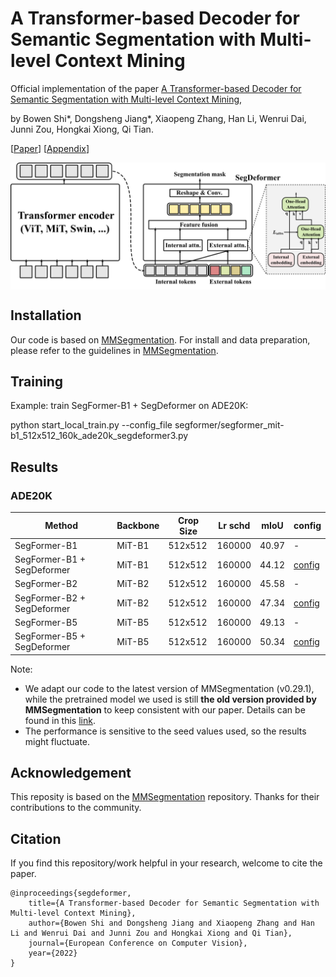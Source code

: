 # A Transformer-based Decoder for Semantic Segmentation with Multi-level Context Mining

Official implementation of the paper [A Transformer-based Decoder for Semantic Segmentation with Multi-level Context Mining](https://www.ecva.net/papers/eccv_2022/papers_ECCV/html/383_ECCV_2022_paper.php), 

by Bowen Shi*, Dongsheng Jiang*, Xiaopeng Zhang, Han Li, Wenrui Dai, Junni Zou, Hongkai Xiong, Qi Tian. 


[[Paper](https://www.ecva.net/papers/eccv_2022/papers_ECCV/papers/136880617.pdf)] [[Appendix](https://www.ecva.net/papers/eccv_2022/papers_ECCV/papers/136880617-supp.pdf)]


<div  align="center">
<img src="./imgs/framework.png" alt="framework" align=center />
</div>

## Installation

Our code is based on [MMSegmentation](https://github.com/open-mmlab/mmsegmentation/). For install and data preparation, please refer to the guidelines in [MMSegmentation](https://github.com/open-mmlab/mmsegmentation/).

## Training 
Example: train SegFormer-B1 + SegDeformer on ADE20K:

python start_local_train.py --config_file segformer/segformer_mit-b1_512x512_160k_ade20k_segdeformer3.py

## Results

### ADE20K

| Method| Backbone | Crop Size | Lr schd | mIoU  | config |
| ---------------- | -------- | --------- | -----| ----- | --------- 
| SegFormer-B1 | MiT-B1 | 512x512   | 160000 |40.97 | -   | 
| SegFormer-B1 + SegDeformer | MiT-B1 | 512x512   | 160000 |44.12 | [config](https://github.com/lygsbw/segdeformer/blob/main/configs/segformer/segformer_mit-b1_512x512_160k_ade20k_segdeformer3.py)   |
| SegFormer-B2 | MiT-B2 | 512x512   | 160000 |45.58 | -  | 
| SegFormer-B2 + SegDeformer | MiT-B2 | 512x512   | 160000 | 47.34 | [config](https://github.com/lygsbw/segdeformer/blob/main/configs/segformer/segformer_mit-b2_512x512_160k_ade20k_segdeformer3.py)    | 
| SegFormer-B5 | MiT-B5 | 512x512   | 160000 |49.13 | -  | 
| SegFormer-B5 + SegDeformer | MiT-B5 | 512x512   | 160000 | 50.34 | [config](https://github.com/lygsbw/segdeformer/blob/main/configs/segformer/segformer_mit-b5_512x512_160k_ade20k_segdeformer3.py)   | 

Note:

- We adapt our code to the latest version of MMSegmentation (v0.29.1), while the pretrained model we used is still **the old version provided by MMSegmentation** to keep consistent with our paper. Details can be found in this [link](https://github.com/open-mmlab/mmsegmentation/pull/1705).
- The performance is sensitive to the seed values used, so the results might fluctuate.

## Acknowledgement
This reposity is based on the [MMSegmentation](https://github.com/open-mmlab/mmsegmentation/) repository. Thanks for their contributions to the community.


## Citation
If you find this repository/work helpful in your research, welcome to cite the paper.
```
@inproceedings{segdeformer,
    title={A Transformer-based Decoder for Semantic Segmentation with Multi-level Context Mining}, 
    author={Bowen Shi and Dongsheng Jiang and Xiaopeng Zhang and Han Li and Wenrui Dai and Junni Zou and Hongkai Xiong and Qi Tian},
    journal={European Conference on Computer Vision},
    year={2022}
}
